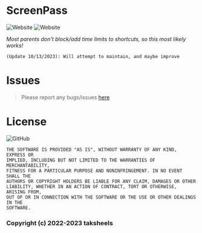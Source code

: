 # ScreenPass
![Website](https://img.shields.io/website?down_message=DuckDuckGo&style=for-the-badge&up_message=DuckDuckGo&url=https%3A%2F%2Fduckduckgo.com)
![Website](https://img.shields.io/website?down_message=Invidious&style=for-the-badge&up_message=Invidious&url=https%3A%2F%2Finvidious.snopyta.org%2Ffeed%2Fpopular)

*Most parents don't block/add time limits to shortcuts, so this most likely works!*
```
(Update 10/13/2023): Will attempt to maintain, and maybe improve
```
# Issues
> Please report any bugs/issues [here](https://github.com/taksheels/ScreenPass/issues/new)

# License
![GitHub](https://img.shields.io/github/license/taksheels/ScreenPass?style=for-the-badge)
```
THE SOFTWARE IS PROVIDED "AS IS", WITHOUT WARRANTY OF ANY KIND, EXPRESS OR
IMPLIED, INCLUDING BUT NOT LIMITED TO THE WARRANTIES OF MERCHANTABILITY,
FITNESS FOR A PARTICULAR PURPOSE AND NONINFRINGEMENT. IN NO EVENT SHALL THE
AUTHORS OR COPYRIGHT HOLDERS BE LIABLE FOR ANY CLAIM, DAMAGES OR OTHER
LIABILITY, WHETHER IN AN ACTION OF CONTRACT, TORT OR OTHERWISE, ARISING FROM,
OUT OF OR IN CONNECTION WITH THE SOFTWARE OR THE USE OR OTHER DEALINGS IN THE
SOFTWARE.
```
### Copyright (c) 2022-2023 taksheels
